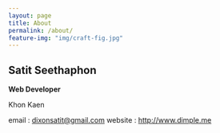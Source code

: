 ```yaml
---
layout: page
title: About
permalink: /about/
feature-img: "img/craft-fig.jpg"
---
```


Satit Seethaphon
------
**Web Developer**

Khon Kaen

email : dixonsatit@gmail.com website : http://www.dimple.me

